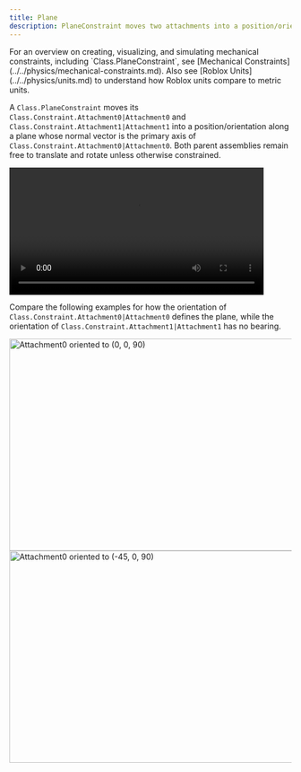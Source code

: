 ```yaml
---
title: Plane
description: PlaneConstraint moves two attachments into a position/orientation along a plane, and both attachments remain free to translate and rotate unless otherwise constrained.
---
```


<Alert severity="info">
For an overview on creating, visualizing, and simulating mechanical constraints, including `Class.PlaneConstraint`, see [Mechanical Constraints](../../physics/mechanical-constraints.md). Also see [Roblox&nbsp;Units](../../physics/units.md) to understand how Roblox units compare to metric units.
</Alert>

A `Class.PlaneConstraint` moves its `Class.Constraint.Attachment0|Attachment0` and `Class.Constraint.Attachment1|Attachment1` into a position/orientation along a plane whose normal vector is the primary axis of `Class.Constraint.Attachment0|Attachment0`. Both parent assemblies remain free to translate and rotate unless otherwise constrained.

<video controls src="../../assets/physics/constraints/Plane-Demo.mp4" width="90%" alt="Demo video of PlaneConstraint"></video>

Compare the following examples for how the orientation of `Class.Constraint.Attachment0|Attachment0` defines the plane, while the orientation of `Class.Constraint.Attachment1|Attachment1` has no bearing.

<Tabs>
  <TabItem label="Orientation = (0, 0, 90)">
    <img src="../../assets/physics/constraints/Plane-Attachment0-1.jpg" width="672" height="378" alt="Attachment0 oriented to (0, 0, 90)" />
  </TabItem>
  <TabItem label="Orientation = (-45, 0, 90)">
    <img src="../../assets/physics/constraints/Plane-Attachment0-2.jpg" width="672" height="378" alt="Attachment0 oriented to (-45, 0, 90)" />
  </TabItem>
</Tabs>
